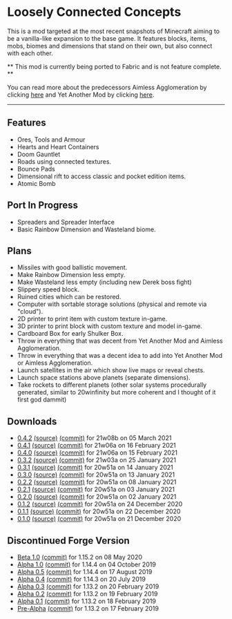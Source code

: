 # Loosely Connected Concepts #
This is a mod targeted at the most recent snapshots of Minecraft aiming to be a vanilla-like expansion to the base game.
It features blocks, items, mobs, biomes and dimensions that stand on their own, but also connect with each other.

** This mod is currently being ported to Fabric and is not feature complete. **

You can read more about the predecessors Aimless Agglomeration by clicking [here](https://bitbucket.org/joshmanisdabomb/loosely-connected-concepts/src/master/AA.md) and Yet Another Mod by clicking [here](https://bitbucket.org/joshmanisdabomb/loosely-connected-concepts/src/master/YAM.md).

---

## Features ##
 * Ores, Tools and Armour
 * Hearts and Heart Containers
 * Doom Gauntlet
 * Roads using connected textures.
 * Bounce Pads
 * Dimensional rift to access classic and pocket edition items.
 * Atomic Bomb
 
## Port In Progress ##
 * Spreaders and Spreader Interface
 * Basic Rainbow Dimension and Wasteland biome.

## Plans ##
 * Missiles with good ballistic movement.
 * Make Rainbow Dimension less empty.
 * Make Wasteland less empty (including new Derek boss fight)
 * Slippery speed block.
 * Ruined cities which can be restored.
 * Computer with sortable storage solutions (physical and remote via "cloud").
 * 2D printer to print item with custom texture in-game.
 * 3D printer to print block with custom texture and model in-game.
 * Cardboard Box for early Shulker Box.
 * Throw in everything that was decent from Yet Another Mod and Aimless Agglomeration.
 * Throw in everything that was a decent idea to add into Yet Another Mod or Aimless Agglomeration.
 * Launch satellites in the air which show live maps or reveal chests.
 * Launch space stations above planets (separate dimensions).
 * Take rockets to different planets (other solar systems procedurally generated, similar to 20winfinity but more coherent and I thought of it first god dammit)
 
## Downloads ##
* [0.4.2](https://bitbucket.org/joshmanisdabomb/loosely-connected-concepts/downloads/LooselyConnectedConcepts-21w08b-0.4.2.jar) [(source)](https://bitbucket.org/joshmanisdabomb/loosely-connected-concepts/downloads/LooselyConnectedConcepts-21w08b-0.4.2-sources.jar) [(commit)](https://bitbucket.org/joshmanisdabomb/loosely-connected-concepts/src/fabric-0.4.2/) for 21w08b on 05 March 2021
* [0.4.1](https://bitbucket.org/joshmanisdabomb/loosely-connected-concepts/downloads/LooselyConnectedConcepts-21w06a-0.4.1.jar) [(source)](https://bitbucket.org/joshmanisdabomb/loosely-connected-concepts/downloads/LooselyConnectedConcepts-21w06a-0.4.1-sources.jar) [(commit)](https://bitbucket.org/joshmanisdabomb/loosely-connected-concepts/src/fabric-0.4.1/) for 21w06a on 16 February 2021
* [0.4.0](https://bitbucket.org/joshmanisdabomb/loosely-connected-concepts/downloads/LooselyConnectedConcepts-21w06a-0.4.0.jar) [(source)](https://bitbucket.org/joshmanisdabomb/loosely-connected-concepts/downloads/LooselyConnectedConcepts-21w06a-0.4.0-sources.jar) [(commit)](https://bitbucket.org/joshmanisdabomb/loosely-connected-concepts/src/fabric-0.4.0/) for 21w06a on 15 February 2021
* [0.3.2](https://bitbucket.org/joshmanisdabomb/loosely-connected-concepts/downloads/LooselyConnectedConcepts-20w51a-0.3.2.jar) [(source)](https://bitbucket.org/joshmanisdabomb/loosely-connected-concepts/downloads/LooselyConnectedConcepts-20w51a-0.3.2-sources.jar) [(commit)](https://bitbucket.org/joshmanisdabomb/loosely-connected-concepts/src/fabric-0.3.2/) for 21w03a on 25 January 2021
* [0.3.1](https://bitbucket.org/joshmanisdabomb/loosely-connected-concepts/downloads/LooselyConnectedConcepts-20w51a-0.3.1.jar) [(source)](https://bitbucket.org/joshmanisdabomb/loosely-connected-concepts/downloads/LooselyConnectedConcepts-20w51a-0.3.1-sources.jar) [(commit)](https://bitbucket.org/joshmanisdabomb/loosely-connected-concepts/src/fabric-0.3.1/) for 20w51a on 14 January 2021
* [0.3.0](https://bitbucket.org/joshmanisdabomb/loosely-connected-concepts/downloads/LooselyConnectedConcepts-20w51a-0.3.0.jar) [(source)](https://bitbucket.org/joshmanisdabomb/loosely-connected-concepts/downloads/LooselyConnectedConcepts-20w51a-0.3.0-sources.jar) [(commit)](https://bitbucket.org/joshmanisdabomb/loosely-connected-concepts/src/fabric-0.3.0/) for 20w51a on 13 January 2021
* [0.2.2](https://bitbucket.org/joshmanisdabomb/loosely-connected-concepts/downloads/LooselyConnectedConcepts-20w51a-0.2.2.jar) [(source)](https://bitbucket.org/joshmanisdabomb/loosely-connected-concepts/downloads/LooselyConnectedConcepts-20w51a-0.2.2-sources.jar) [(commit)](https://bitbucket.org/joshmanisdabomb/loosely-connected-concepts/src/fabric-0.2.2/) for 20w51a on 08 January 2021
* [0.2.1](https://bitbucket.org/joshmanisdabomb/loosely-connected-concepts/downloads/LooselyConnectedConcepts-20w51a-0.2.1.jar) [(source)](https://bitbucket.org/joshmanisdabomb/loosely-connected-concepts/downloads/LooselyConnectedConcepts-20w51a-0.2.1-sources.jar) [(commit)](https://bitbucket.org/joshmanisdabomb/loosely-connected-concepts/src/fabric-0.2.1/) for 20w51a on 03 January 2021
* [0.2.0](https://bitbucket.org/joshmanisdabomb/loosely-connected-concepts/downloads/LooselyConnectedConcepts-20w51a-0.2.0.jar) [(source)](https://bitbucket.org/joshmanisdabomb/loosely-connected-concepts/downloads/LooselyConnectedConcepts-20w51a-0.2.0-sources.jar) [(commit)](https://bitbucket.org/joshmanisdabomb/loosely-connected-concepts/src/fabric-0.2.0/) for 20w51a on 02 January 2021
* [0.1.2](https://bitbucket.org/joshmanisdabomb/loosely-connected-concepts/downloads/LooselyConnectedConcepts-20w51a-0.1.2.jar) [(source)](https://bitbucket.org/joshmanisdabomb/loosely-connected-concepts/downloads/LooselyConnectedConcepts-20w51a-0.1.2-sources.jar) [(commit)](https://bitbucket.org/joshmanisdabomb/loosely-connected-concepts/src/fabric-0.1.2/) for 20w51a on 24 December 2020
* [0.1.1](https://bitbucket.org/joshmanisdabomb/loosely-connected-concepts/downloads/LooselyConnectedConcepts-20w51a-0.1.1.jar) [(source)](https://bitbucket.org/joshmanisdabomb/loosely-connected-concepts/downloads/LooselyConnectedConcepts-20w51a-0.1.1-sources.jar) [(commit)](https://bitbucket.org/joshmanisdabomb/loosely-connected-concepts/src/fabric-0.1.1/) for 20w51a on 22 December 2020
* [0.1.0](https://bitbucket.org/joshmanisdabomb/loosely-connected-concepts/downloads/LooselyConnectedConcepts-20w51a-0.1.0.jar) [(source)](https://bitbucket.org/joshmanisdabomb/loosely-connected-concepts/downloads/LooselyConnectedConcepts-20w51a-0.1.0-sources.jar) [(commit)](https://bitbucket.org/joshmanisdabomb/loosely-connected-concepts/src/fabric-0.1.0/) for 20w51a on 21 December 2020
 
## Discontinued Forge Version ##
 * [Beta 1.0](https://bitbucket.org/joshmanisdabomb/loosely-connected-concepts/downloads/LooselyConnectedConcepts-1.15.2-b1.0.jar) [(commit)](https://bitbucket.org/joshmanisdabomb/loosely-connected-concepts/src/1beaa2d90b4bd7182eefdc4b1169b017a5d40481) for 1.15.2 on 08 May 2020
 * [Alpha 1.0](https://bitbucket.org/joshmanisdabomb/loosely-connected-concepts/downloads/LooselyConnectedConcepts-1.14.4-a1.0.jar) [(commit)](https://bitbucket.org/joshmanisdabomb/loosely-connected-concepts/src/cdbbe20844bd84589f1eea6ea54bed375599f6ed) for 1.14.4 on 04 October 2019
 * [Alpha 0.5](https://bitbucket.org/joshmanisdabomb/loosely-connected-concepts/downloads/LooselyConnectedConcepts-1.14.4-a0.5.jar) [(commit)](https://bitbucket.org/joshmanisdabomb/loosely-connected-concepts/src/956f8f1b8ea49a253ad1b0e680e924f574bb8752) for 1.14.4 on 17 August 2019
 * [Alpha 0.4](https://bitbucket.org/joshmanisdabomb/loosely-connected-concepts/downloads/LooselyConnectedConcepts-1.14.3-a0.4.jar) [(commit)](https://bitbucket.org/joshmanisdabomb/loosely-connected-concepts/src/4e0d31d185f6fe2c89f51ffd8ec9683e27ed4e34) for 1.14.3 on 20 July 2019
 * [Alpha 0.3](https://bitbucket.org/joshmanisdabomb/loosely-connected-concepts/downloads/LooselyConnectedConcepts-1.13.2-a0.3.jar) [(commit)](https://bitbucket.org/joshmanisdabomb/loosely-connected-concepts/src/73ce6959c2fe6d0ea9c140444435bb1f934bd3e7) for 1.13.2 on 20 February 2019
 * [Alpha 0.2](https://bitbucket.org/joshmanisdabomb/loosely-connected-concepts/downloads/LooselyConnectedConcepts-1.13.2-a0.2.jar) [(commit)](https://bitbucket.org/joshmanisdabomb/loosely-connected-concepts/src/278179fcb03e293e3be9915f62ad69126d5de6bc) for 1.13.2 on 19 February 2019
 * [Alpha 0.1](https://bitbucket.org/joshmanisdabomb/loosely-connected-concepts/downloads/LooselyConnectedConcepts-1.13.2-a0.1.jar) [(commit)](https://bitbucket.org/joshmanisdabomb/loosely-connected-concepts/src/6bb4e68699ca9cfd102efd6497fbd9b9b2767953) for 1.13.2 on 18 February 2019
 * [Pre-Alpha](https://bitbucket.org/joshmanisdabomb/loosely-connected-concepts/downloads/LooselyConnectedConcepts-1.13.2-prealpha.jar) [(commit)](https://bitbucket.org/joshmanisdabomb/loosely-connected-concepts/src/f0f36ef34a0112b85fe2d06dfc5256f9a6679767) for 1.13.2 on 17 February 2019
